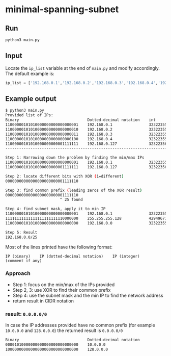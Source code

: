 # minimal-spanning-subnet



## Run

```bash
python3 main.py
```

## Input

Locate the `ip_list` variable at the end of `main.py` and modify accordingly. The default example is:

```python
ip_list = ['192.168.0.1','192.168.0.2','192.168.0.3','192.168.0.4','192.168.0.127']
```

## Example output

```bash
$ python3 main.py 
Provided list of IPs:
Binary                              Dotted-decimal notation    int           Comments            
11000000101010000000000000000001    192.168.0.1                3232235521
11000000101010000000000000000010    192.168.0.2                3232235522
11000000101010000000000000000011    192.168.0.3                3232235523
11000000101010000000000000000100    192.168.0.4                3232235524
11000000101010000000000001111111    192.168.0.127              3232235647
--------------------------------------------------------------------------------------------

Step 1: Narrowing down the problem by finding the min/max IPs
11000000101010000000000000000001    192.168.0.1                3232235521    (min)
11000000101010000000000001111111    192.168.0.127              3232235647    (max)

Step 2: locate different bits with XOR (1=different)
00000000000000000000000001111110

Step 3: find common prefix (leading zeros of the XOR result)
00000000000000000000000001111110
                        ^ 25 found

Step 4: find subnet mask, apply it to min IP
11000000101010000000000000000001    192.168.0.1                3232235521    (min)
11111111111111111111111110000000    255.255.255.128            4294967168    (subnet mask)
11000000101010000000000000000000    192.168.0.0                3232235520    (network address)

Step 5: Result
192.168.0.0/25
```

Most of the lines printed have the following format:

    IP (binary)    IP (dotted-decimal notation)    IP (integer)    (comment if any)


### Approach

 - Step 1: focus on the min/max of the IPs provided
 - Step 2, 3: use XOR to find their common prefix
 - Step 4: use the subnet mask and the min IP to find the network address
 - return result in CIDR notation

 ### result: `0.0.0.0/0`

 In case the IP addresses provided have no common prefix (for example `10.0.0.0` and `128.0.0.0`) the returned result is ``0.0.0.0/0``

 ```bash
Binary                              Dotted-decimal notation   
00001010000000000000000000000000    10.0.0.0               
10000000000000000000000000000000    128.0.0.0              
 ```
